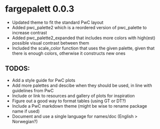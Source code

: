 # fargepalett 0.0.3

* Updated theme to fit the standard PwC layout
* Added pwc_palette2 which is a reordered version of pwc_palette to increase contrast
* Added pwc_palette2_expanded that includes more colors with high(est) possible visual contrast between them
* Included the scale_color function that uses the given palette, given that there is enough colors, otherwise it constructs new ones

## TODOS:
* Add a style guide for PwC plots
* Add more palettes and descibe when they should be used, in line with guidelines from PwC
* Include or link to resources and gallery of plots for inspiration
* Figure out a good way to format tables (using GT or DT?)
* Include a PwC markdown theme (might be wise to rename package name if used)
* Document and use a single language for names/doc (English > Norwegian?)

